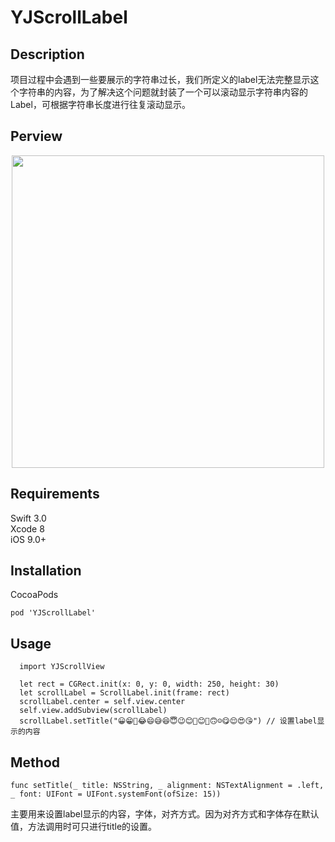 # YJScrollLabel
## Description
项目过程中会遇到一些要展示的字符串过长，我们所定义的label无法完整显示这个字符串的内容，为了解决这个问题就封装了一个可以滚动显示字符串内容的Label，可根据字符串长度进行往复滚动显示。
## Perview 
<div align="center">
<img src="https://github.com/yuejieee/YJScrollLabel/blob/master/YJScrollLabel/Image/PreviewImage.gif" width="500"/>
</div>

## Requirements

Swift 3.0 <br>
Xcode 8 <br>
iOS 9.0+

## Installation

CocoaPods
```
pod 'YJScrollLabel'
```

## Usage

```
  import YJScrollView

  let rect = CGRect.init(x: 0, y: 0, width: 250, height: 30)
  let scrollLabel = ScrollLabel.init(frame: rect)
  scrollLabel.center = self.view.center
  self.view.addSubview(scrollLabel)
  scrollLabel.setTitle("😀😁🤣😂😄😅😆😇😉😊🙂😊🙂🙃☺️😋😌😍😘") // 设置label显示的内容
```

## Method

```
func setTitle(_ title: NSString, _ alignment: NSTextAlignment = .left, _ font: UIFont = UIFont.systemFont(ofSize: 15))
```

主要用来设置label显示的内容，字体，对齐方式。因为对齐方式和字体存在默认值，方法调用时可只进行title的设置。
